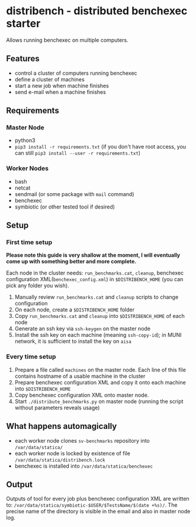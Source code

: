 # distribench - distributed benchexec starter

Allows running benchexec on multiple computers.

## Features

+ control a cluster of computers running benchexec
+ define a cluster of machines
+ start a new job when machine finishes
+ send e-mail when a machine finishes

## Requirements

### Master Node

+ python3
+ `pip3 install -r requirements.txt` (if you don't have root access, you can still `pip3 install --user -r requirements.txt`)

### Worker Nodes

+ bash
+ netcat
+ sendmail (or some package with `mail` command)
+ benchexec
+ symbiotic (or other tested tool if desired)

## Setup
### First time setup

**Please note this guide is very shallow at the moment, I will eventually come up with something better and more complete.**

Each node in the cluster needs: `run_benchmarks.cat`, `cleanup`, benchexec configuration XML(`benchexec_config.xml`) in `$DISTRIBENCH_HOME` (you can pick any folder you wish).

1. Manually review `run_benchmarks.cat` and `cleanup` scripts to change configuration
2. On each node, create a `$DISTRIBENCH_HOME` folder
3. Copy `run_benchmarks.cat` and `cleanup` into `$DISTRIBENCH_HOME` of each node
4. Generate an ssh key via `ssh-keygen` on the master node
5. Install the ssh key on each machine (meaning `ssh-copy-id`); in MUNI network, it is sufficient to install the key on `aisa`

### Every time setup

1. Prepare a file called `machines` on the master node. Each line of this file contains hostname of a usable machine in the cluster
2. Prepare benchexec configuration XML and copy it onto each machine into `$DISTRIBENCH_HOME`
3. Copy benchexec configuration XML onto master node.
4. Start `./distribute_benchmarks.py` on master node (running the script without parameters reveals usage)

## What happens automagically

- each worker node clones `sv-benchmarks` repository into `/var/data/statica/`
- each worker node is locked by existence of file `/var/data/statica/distribench.lock`
- benchexec is installed into `/var/data/statica/benchexec`

## Output

Outputs of tool for every job plus benchexec configuration XML are written to: `/var/data/statica/symbiotic-$USER/$TestsName/$(date +%s)/`.
The precise name of the directory is visible in the email and also in master node log.
